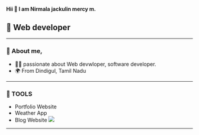 
#### Hii 👋 I am Nirmala jackulin mercy m.

 ## 🚀 Web developer
 -------------------------------
###  📝 About me,
* 👨‍🎓  passionate  about Web devwloper, software developer.
* 🌍 From Dindigul, Tamil Nadu
-----------
 ### 🔮 TOOLS
* Portfolio Website
* Weather App
* Blog Website
![](https://media.licdn.com/dms/image/v2/D5612AQH4n6yFnEWuaw/article-cover_image-shrink_600_2000/article-cover_image-shrink_600_2000/0/1707416620365?e=2147483647&v=beta&t=-kvAd39XS5ww0-E2iez9sbyd3M_58mklRSt89ngUY7U )
-----



<!--
**nirmalajackulinmercym583224205041-stack/nirmalajackulinmercym583224205041-stack** is a ✨ _special_ ✨ repository because its `README.md` (this file) appears on your GitHub profile.

Here are some ideas to get you started:

- 🔭 I’m currently working on ...
- 🌱 I’m currently learning ...
- 👯 I’m looking to collaborate on ...
- 🤔 I’m looking for help with ...
- 💬 Ask me about ...
- 📫 How to reach me: ...
- 😄 Pronouns: ...
- ⚡ Fun fact: ...
-->
